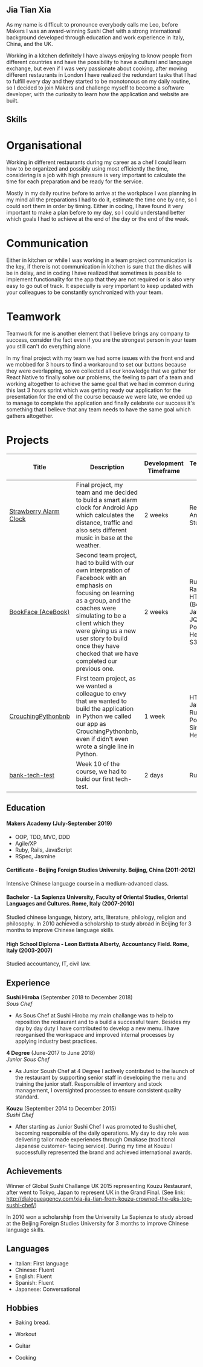 ## Jia Tian Xia

As my name is difficult to pronounce everybody calls me Leo, before Makers I was an award-winning Sushi Chef with a strong international background developed through education and work experience in Italy, China, and the UK. 

Working in a kitchen definitely I have always enjoying to know people from different countries and have the possibility to have a cultural and language exchange, but even if I was very passionate about cooking, after moving different restaurants in London I have realized the redundant tasks that I had to fulfill every day and they started to be monotonous on my daily routine, so I decided to join Makers and challenge myself to become a software developer, with the curiosity to learn how the application and website are built.

## Skills

# Organisational

Working in different restaurants during my career as a chef I could learn how to be organized and possibly using most efficiently the time, considering is a job with high pressure is very important to calculate the time for each preparation and be ready for the service.

Mostly in my daily routine before to arrive at the workplace I was planning in my mind all the preparations I had to do it, estimate the time one by one, so I could sort them in order by timing.
Either in coding, I have found it very important to make a plan before to my day, so I could understand better which goals I had to achieve at the end of the day or the end of the week.

# Communication

Either in kitchen or while I was working in a team project communication is the key, if there is not communication in kitchen is sure that the dishes will be in delay, and in coding I have realized that sometimes is possible to implement functionality for the app that they are not required or is also very easy to go out of track. It especially is very important to keep updated with your colleagues to be constantly synchronized with your team. 

# Teamwork

Teamwork for me is another element that I believe brings any company to success, consider the fact even if you are the strongest person in your team you still can't do everything alone. 

In my final project with my team we had some issues with the front end and we mobbed for 3 hours to find a workaround to set our buttons because they were overlapping, so we collected all our knowledge that we gather for React Native to finally solve our problems, the feeling to part of a team and working altogether to achieve the same goal that we had in common during this last 3 hours sprint which was getting ready our application for the presentation for the end of the course because we were late, we ended up to manage to complete the application and finally celebrate our success it's something that I believe that any team needs to have the same goal which gathers altogether. 

# Projects

| Title | Description | Development Timeframe | Technologies Used | Test Suites/CIs/CDs Employed |
|--|--|--|--|--|
| [Strawberry Alarm Clock](https://github.com/ckettell/strawberry-alarm-clock) | Final project, my team and me decided to build a smart alarm clock for Android App which calculates the distance, traffic and also sets different music in base at the weather. | 2 weeks | React Native, Android Studio | Jest |
| [BookFace (AceBook)](https://github.com/hjdr/acebook-rails-template) | Second team project,  had to build with our own interpration of Facebook with an emphasis on focusing on learning as a group, and the coaches were simulating to be a client which they were giving us a new user story to build once they have checked that we have completed our previous one.  | 2 weeks | Ruby on Rails, HTML/CSS (Bootstrap), JavaScript, JQuery, PostgreSQL,  Heroku, AWS S3 Bucket | RSpec, Capybara, Travis, CodeClimate, Selenium-Webdriver (using headless Chrome) |
| [CrouchingPythonbnb](https://github.com/hemser1/Makersbnb) | First team project, as we wanted a colleague to envy that we wanted to build the application in Python we called our app as CrouchingPythonbnb, even if didn't even wrote a single line in Python.  | 1 week | HTML/CSS, JavaScript, Ruby, Postgresql, Sinatra, Heroku | Rspec, Capybara  |
| [bank-tech-test](https://github.com/LeoRoma/bank-tech-test) | Week 10 of the course, we had to build our first tech-test.  | 2 days | Ruby | Rspec |

## Education

#### Makers Academy (July-September 2019)

- OOP, TDD, MVC, DDD
- Agile/XP
- Ruby, Rails, JavaScript
- RSpec, Jasmine

#### Certificate - Beijing Foreign Studies University. Beijing, China (2011-2012)
Intensive Chinese language course in a medium-advanced class.

#### Bachelor - La Sapienza University, Faculty of Oriental Studies, Oriental Languages and Cultures. Rome, Italy (2007-2010)
Studied chinese language, history, arts, literature, philology, religion and philosophy. In 2010 achieved a
scholarship to study abroad in Beijing for 3 months to improve Chinese language skills.

#### High School Diploma - Leon Battista Alberty, Accountancy Field. Rome, Italy (2003-2007)
Studied accountancy, IT, civil law.


## Experience

**Sushi Hiroba** (September 2018 to December 2018)    
*Sous Chef*  
- As Sous Chef at Sushi Hiroba my main challange was to help to reposition the restaurant and to a build a successful team.
  Besides my day by day duty I have contributed to develop a new menu.
  I have reorganised the workspace and improved internal processes by applying industry best practices.

**4 Degree** (June-2017 to June 2018)   
*Junior Sous Chef*  
- As Junior Soush Chef at 4 Degree I actively contributed to the launch of the restaurant by supporting senior staff in         developing the menu and training the junior staff.
  Responsible of inventory and stock management, I oversighted processes to ensure consistent quality standard.
  
**Kouzu** (September 2014 to December 2015)   
*Sushi Chef*
- After starting as Junior Sushi Chef I was promoted to Sushi chef, becoming responsible of the daily operations. My day to     day role was delivering tailor made experiences through Omakase (traditional Japanese customer- facing service).
  During my time at Kouzu I successfully represented the brand and achieved international awards.

## Achievements
Winner of Global Sushi Challange UK 2015 representing Kouzu Restaurant, after went to Tokyo, Japan to
represent UK in the Grand Final. (See link: http://dialogueagency.com/xia-jia-tian-from-kouzu-crowned-the-uks-top-sushi-chef/)

In 2010 won a scholarship from the University La Sapienza to study abroad at the Beijing Foreign Studies
University for 3 months to improve Chinese language skills.

## Languages

- Italian: First language
- Chinese: Fluent
- English: Fluent
- Spanish: Fluent
- Japanese: Conversational
 
## Hobbies

- Baking bread.

- Workout

- Guitar

- Cooking

